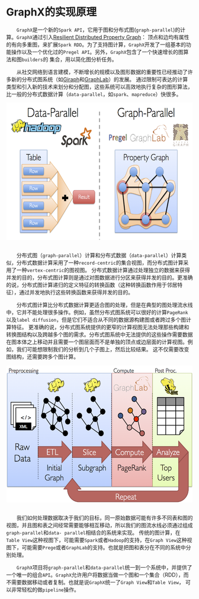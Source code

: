 # GraphX的实现原理

&emsp;&emsp;`GraphX`是一个新的`Spark API`，它用于图和分布式图(`graph-parallel`)的计算。`GraphX`通过引入[Resilient Distributed Property Graph](property-graph.md)：
顶点和边均有属性的有向多重图，来扩展`Spark RDD`。为了支持图计算，`GraphX`开发了一组基本的功能操作以及一个优化过的`Pregel API`。另外，`GraphX`包含了一个快速增长的图算法和图`builders`的
集合，用以简化图分析任务。

&emsp;&emsp;从社交网络到语言建模，不断增长的规模以及图形数据的重要性已经推动了许多新的分布式图系统（如[Giraph](http://giraph.apache.org/)和[GraphLab](http://graphlab.org/)）的发展。
通过限制可表达的计算类型和引入新的技术来划分和分配图，这些系统可以高效地执行复杂的图形算法，比一般的分布式数据计算（`data-parallel`，如`spark`、`mapreduce`）快很多。

<div  align="center"><img src="imgs/2.1.png" width = "600" height = "370" alt="2.1" align="center" /></div><br />

&emsp;&emsp;分布式图（`graph-parallel`）计算和分布式数据（`data-parallel`）计算类似，分布式数据计算采用了一种`record-centric`的集合视图，而分布式图计算采用了一种`vertex-centric`的图视图。
分布式数据计算通过处理独立的数据来获得并发的目的，分布式图计算则是通过对图数据进行分区来获得并发的目的。更准确的说，分布式图计算递归的定义特征的转换函数（这种转换函数作用于邻居特征），通过并发地执行这些转换函数来获得并发的目的。

&emsp;&emsp;分布式图计算比分布式数据计算更适合图的处理，但是在典型的图处理流水线中，它并不能处理很多操作。例如，虽然分布式图系统可以很好的计算`PageRank`以及`label diffusion`，但是它们不适合从不同的数据源构建图或者跨过多个图计算特征。
更准确的说，分布式图系统提供的更窄的计算视图无法处理那些构建和转换图结构以及跨越多个图的需求。分布式图系统中无法提供的这些操作需要数据在图本体之上移动并且需要一个图层面而不是单独的顶点或边层面的计算视图。例如，我们可能想限制我们的分析到几个子图上，然后比较结果。
这不仅需要改变图结构，还需要跨多个图计算。

<div  align="center"><img src="imgs/2.2.png" width = "600" height = "370" alt="2.2" align="center" /></div><br />

&emsp;&emsp;我们如何处理数据取决于我们的目标，同一原始数据可能有许多不同表和图的视图，并且图和表之间经常需要能够相互移动，所以我们的图流水线必须通过组成`graph-parallel`和`data- parallel`相结合的系统来实现。
传统的图计算，在`Table View`这种视图下，可能需要`Spark`或者`Hadoop`的支持，在`Graph View`这种视图下，可能需要`Prege`或者`GraphLab`的支持。也就是把图和表分在不同的系统中分别处理。

&emsp;&emsp;`GraphX`项目将`graph-parallel`和`data-parallel`统一到一个系统中，并提供了一个唯一的组合`API`。`GraphX`允许用户将数据当做一个图和一个集合（RDD），而不需要数据移动或者复制。也就是说`GraphX`统一了`Graph View`和`Table View`，
可以非常轻松的做`pipeline`操作。

